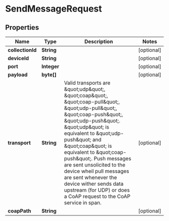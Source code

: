 

# SendMessageRequest

## Properties

Name | Type | Description | Notes
------------ | ------------- | ------------- | -------------
**collectionId** | **String** |  |  [optional]
**deviceId** | **String** |  |  [optional]
**port** | **Integer** |  |  [optional]
**payload** | **byte[]** |  |  [optional]
**transport** | **String** | Valid transports are \&quot;udp\&quot;, \&quot;coap\&quot;, \&quot;coap-pull\&quot;, \&quot;udp-pull\&quot;, \&quot;coap-push\&quot;, \&quot;udp-push\&quot;. \&quot;udp\&quot; is equivalent to \&quot;udp-push\&quot; and \&quot;coap\&quot; is equivalent to \&quot;coap-push\&quot;. Push messages are sent unsolicited to the device wheil pull messages are sent whenever the device wither sends data upstream (for UDP) or does a CoAP request to the CoAP service in span. |  [optional]
**coapPath** | **String** |  |  [optional]



